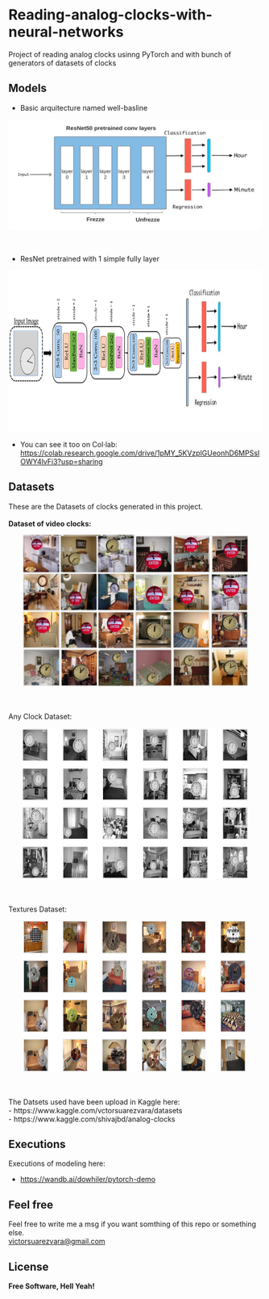 # Reading-analog-clocks-with-neural-networks
Project of reading analog clocks usinng PyTorch and with bunch of generators of datasets of clocks

## Models
- Basic arquitecture named well-basline
<p align="center"><img src="https://github.com/VictorSuarezVara/Reading-analog-clocks-with-neural-networks/blob/main/Models/ResNet%20pretrained%20Arquitecture.png" width="550" height="220"> </p>
<br>

- ResNet pretrained with 1 simple fully layer
<p align="center">
  <img src="https://github.com/VictorSuarezVara/Reading-analog-clocks-with-neural-networks/blob/main/Models/Well%20Baseline%20Model%20Arquitecture.png"  width="850" height="320" >
  </p>

- You can see it too on Col·lab: <br>
https://colab.research.google.com/drive/1pMY_5KVzplGUeonhD6MPSsIOWY4lvFi3?usp=sharing
  
## Datasets
These are the Datasets of clocks generated in this project.
<br>
<br>
         **Dataset of video clocks:**
<br>
<p align="center">
  <img src="https://github.com/VictorSuarezVara/Reading-analog-clocks-with-neural-networks/blob/main/Dataset%20of%20Clocks%20Generators/Dataset%20of%20video%20clocks%20generator/showall.jpg" width="450" height="300">   
</p>
<br>
<br>
         Any Clock Dataset:
<br>
<p align="center">
  <img src="https://github.com/VictorSuarezVara/Reading-analog-clocks-with-neural-networks/blob/main/Dataset%20of%20Clocks%20Generators/Any%20Clock%20Dataset%20Generator/showall.jpg"  width="450" height="300" >
</p>
<br><br>
         Textures Dataset:
<br>
<p align="center"><img src="https://github.com/VictorSuarezVara/Reading-analog-clocks-with-neural-networks/blob/main/Dataset%20of%20Clocks%20Generators/Textures%20Dataset%20Generator/showall.jpg" width="450" height="300"> </p>
<br><br>
The Datsets used have been upload in Kaggle here:
<br>
 - https://www.kaggle.com/vctorsuarezvara/datasets <br>
 - https://www.kaggle.com/shivajbd/analog-clocks

## Executions
Executions of modeling here:
- https://wandb.ai/dowhiler/pytorch-demo

    
## Feel free
Feel free to write me a msg if you want somthing of this repo or something else.
<br>
victorsuarezvara@gmail.com

## License

**Free Software, Hell Yeah!**
